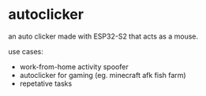 # autoclicker
an auto clicker made with ESP32-S2 that acts as a mouse.

use cases:
- work-from-home activity spoofer
- autoclicker for gaming (eg. minecraft afk fish farm)
- repetative tasks
